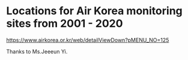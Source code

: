 # Locations for Air Korea monitoring sites from 2001 - 2020

https://www.airkorea.or.kr/web/detailViewDown?pMENU_NO=125

Thanks to Ms.Jeeeun Yi.